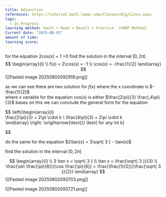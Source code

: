 ```yaml
---
title: Adjunction
references: https://tutorial.math.lamar.edu/Classes/Alg/Lines.aspx
tags:
  - In_Progress
learning method: Vault + Read + Recall + Practice  (VRRP Method)
Current date: "2025-08-01"
amount of time: 
learning score:
---
```


for the equation 2cos(x) + 1 =0 
find the solution in the interval $[0,2\pi)$ 
$$
\begin{array}{l}  \\
f(x) = 2\cos(x)  = -1    \\
\cos(x) =   -\frac{1}{2}
\end{array}
$$
![[Pasted image 20250802092919.png]]

as we can see there are two solution for $f(x)$ where the x coordinate is  $-\frac{1}{2}$  
where x variable for the equation  cos(x)  is either  $\frac{2\pi}{3} \frac{,4\pi}{3}$ 
bases on this we can conclude the general form for the equation 

$$
\left\{\begin{array}{l}  
\frac{2\pi}{3}  + 2\pi \cdot k  \\
\frac{4\pi}{3} +  2\pi \cdot k     
\end{array}  \right. \xrightarrow{\text{}}  \text{ for any int k}

$$

do the same for the equation  $2\tan(x)   = 3\sqrt{ 3 } - \tan(x)$ 

find the solution in the interval  $[0,2\pi]$

$$
 \begin{array}{l} \\
3 \tan x  =  \sqrt{ 3  }   \\
\tan x  =  \frac{\sqrt{ 3 }}{3}  \\
\frac{\sin \frac{\pi}{6}}{\cos \frac{\pi}{6}}  = \frac{\frac{1}{2}}{\frac{\sqrt{ 3 }}{2}}      
\end{array}
$$
![[Pasted image 20250802093703.png]] 

![[Pasted image 20250802093721.png]] 

